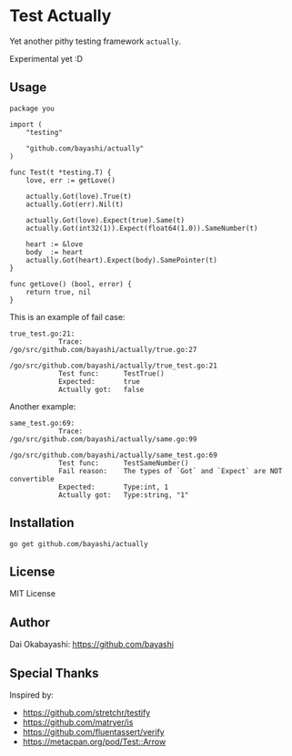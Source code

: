 # Test Actually

Yet another pithy testing framework `actually`.

Experimental yet :D

## Usage

    package you

    import (
        "testing"

        "github.com/bayashi/actually"
    )

    func Test(t *testing.T) {
        love, err := getLove()

        actually.Got(love).True(t)
        actually.Got(err).Nil(t)

        actually.Got(love).Expect(true).Same(t)
        actually.Got(int32(1)).Expect(float64(1.0)).SameNumber(t)

        heart := &love
        body  := heart
        actually.Got(heart).Expect(body).SamePointer(t)
    }

    func getLove() (bool, error) {
        return true, nil
    }

This is an example of fail case:

    true_test.go:21:
                Trace:          /go/src/github.com/bayashi/actually/true.go:27
                                        /go/src/github.com/bayashi/actually/true_test.go:21
                Test func:      TestTrue()
                Expected:       true
                Actually got:   false

Another example:

    same_test.go:69:
                Trace:          /go/src/github.com/bayashi/actually/same.go:99
                                        /go/src/github.com/bayashi/actually/same_test.go:69
                Test func:      TestSameNumber()
                Fail reason:    The types of `Got` and `Expect` are NOT convertible
                Expected:       Type:int, 1
                Actually got:   Type:string, "1"

## Installation

    go get github.com/bayashi/actually

## License

MIT License

## Author

Dai Okabayashi: https://github.com/bayashi

## Special Thanks

Inspired by:

* https://github.com/stretchr/testify
* https://github.com/matryer/is
* https://github.com/fluentassert/verify
* https://metacpan.org/pod/Test::Arrow
